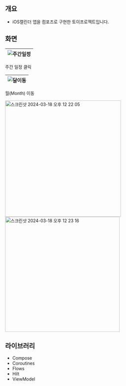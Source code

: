 ## 개요
* iOS캘린더 앱을 컴포즈로 구현한 토이프로젝트입니다.

## 화면
  | ![주간일정](https://github.com/j-up/ComposeCalendar/assets/51228811/470833ac-5733-45b0-8556-3103cb54db8f) |
  |-|

  주간 일정 클릭

  | ![달이동](https://github.com/j-up/ComposeCalendar/assets/51228811/13cae220-fe1f-4a06-ab19-4d7786b663e6) |
  |-|
  
  월(Month) 이동

<img width="376" alt="스크린샷 2024-03-18 오후 12 22 05" src="https://github.com/j-up/ComposeCalendar/assets/51228811/07680c76-a8db-4bf9-9c1d-3bf3c540964f">

<img width="372" alt="스크린샷 2024-03-18 오후 12 23 16" src="https://github.com/j-up/ComposeCalendar/assets/51228811/0dd34d60-0b0f-43b4-a455-6ead51b19f50">

## 라이브러리
* Compose
* Coroutines
* Flows
* Hilt
* ViewModel
